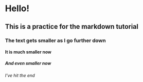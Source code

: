 # Hello!
## This is a practice for the markdown tutorial
### The text gets smaller as I go further down
#### It is much smaller now
##### And even smaller now
###### I've hit the end
